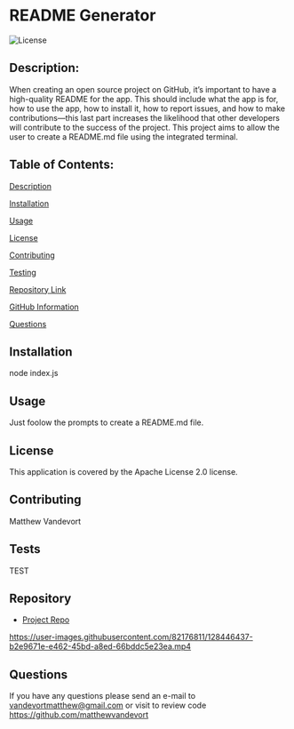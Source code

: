 # **README Generator**

  ![License](https://img.shields.io/badge/license-Apache%202.0-blue.svg)

  ## Description:
  When creating an open source project on GitHub, it’s important to have a high-quality README for the app. This should include what the app is for, how to use the app, how to install it, how to report issues, and how to make contributions—this last part increases the likelihood that other developers will contribute to the success of the project. This project aims to allow the user to create a README.md file using the integrated terminal.

  ## Table of Contents:
  
[Description](#description)
  
[Installation](#installation)
  
[Usage](#usage)
  
[License](#license)
  
[Contributing](#contributing)
  
[Testing](#tests)
  
[Repository Link](#repo)
  
[GitHub Information](#githubUsername)
  
[Questions](##questions)
  
  ## Installation
  node index.js

  ## Usage
  Just foolow the prompts to create a README.md file.

  ## License 
  
  This application is covered by the Apache License 2.0 license.

  ## Contributing 
  Matthew Vandevort

  ## Tests
  TEST

  ## Repository
  - [Project Repo](https://github.com/matthewvandevort/Good-README-Generator)


https://user-images.githubusercontent.com/82176811/128446437-b2e9671e-e462-45bd-a8ed-66bddc5e23ea.mp4


  ## Questions
  If you have any questions please send an e-mail to vandevortmatthew@gmail.com  or visit to review code https://github.com/matthewvandevort

